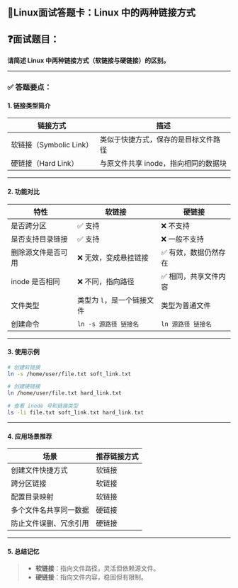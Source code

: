 ## 🐧Linux面试答题卡：Linux 中的两种链接方式

## ❓面试题目：

**请简述 Linux 中两种链接方式（软链接与硬链接）的区别。**

------

### ✅ 答题要点：

#### 1. 链接类型简介

| 链接方式                | 描述                                 |
| ----------------------- | ------------------------------------ |
| 软链接（Symbolic Link） | 类似于快捷方式，保存的是目标文件路径 |
| 硬链接（Hard Link）     | 与原文件共享 inode，指向相同的数据块 |

------

#### 2. 功能对比

| 特性               | 软链接                     | 硬链接               |
| ------------------ | -------------------------- | -------------------- |
| 是否跨分区         | ✅ 支持                     | ❌ 不支持             |
| 是否支持目录链接   | ✅ 支持                     | ❌ 一般不支持         |
| 删除源文件是否可用 | ❌ 无效，变成悬挂链接       | ✅ 有效，数据仍然存在 |
| inode 是否相同     | ❌ 不同，指向路径           | ✅ 相同，共享文件内容 |
| 文件类型           | 类型为 `l`，是一个链接文件 | 类型为普通文件       |
| 创建命令           | `ln -s 源路径 链接名`      | `ln 源路径 链接名`   |

------

#### 3. 使用示例

```bash
# 创建软链接
ln -s /home/user/file.txt soft_link.txt

# 创建硬链接
ln /home/user/file.txt hard_link.txt

# 查看 inode 号和链接类型
ls -li file.txt soft_link.txt hard_link.txt
```

------

#### 4. 应用场景推荐

| 场景                   | 推荐链接方式 |
| ---------------------- | ------------ |
| 创建文件快捷方式       | 软链接       |
| 跨分区链接             | 软链接       |
| 配置目录映射           | 软链接       |
| 多个文件名共享同一数据 | 硬链接       |
| 防止文件误删、冗余引用 | 硬链接       |

------

#### 5. 总结记忆

> - **软链接**：指向文件路径，灵活但依赖源文件。
> - **硬链接**：指向文件内容，稳固但有限制。